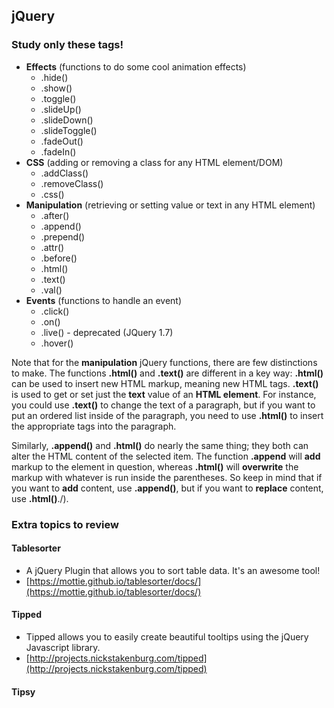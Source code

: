 ## jQuery

### Study only these tags!

-   **Effects** (functions to do some cool animation effects)
    -   .hide()
    -   .show()
    -   .toggle()
    -   .slideUp()
    -   .slideDown()
    -   .slideToggle()
    -   .fadeOut()
    -   .fadeIn()
-   **CSS** (adding or removing a class for any HTML element/DOM)
    -   .addClass()
    -   .removeClass()
    -   .css()
-   **Manipulation** (retrieving or setting value or text in any HTML element)
    -   .after()
    -   .append()
    -   .prepend()
    -   .attr()
    -   .before()
    -   .html()
    -   .text()
    -   .val()
-   **Events** (functions to handle an event)
    -   .click()
    -   .on()
    -   .live() - deprecated (JQuery 1.7)
    -   .hover()

Note that for the **manipulation** jQuery functions, there are few distinctions to make. The functions **.html()** and **.text()** are different in a key way: **.html()** can be used to insert new HTML markup, meaning new HTML tags. **.text()** is used to get or set just the **text** value of an **HTML element**. For instance, you could use **.text()** to change the text of a paragraph, but if you want to put an ordered list inside of the paragraph, you need to use **.html()** to insert the appropriate tags into the paragraph.

Similarly, **.append()** and **.html()** do nearly the same thing; they both can alter the HTML content of the selected item. The function **.append** will **add** markup to the element in question, whereas **.html()** will **overwrite** the markup with whatever is run inside the parentheses. So keep in mind that if you want to **add** content, use **.append()**, but if you want to **replace** content, use **.html()**./).


### Extra topics to review
#### Tablesorter

-   A jQuery Plugin that allows you to sort table data. It's an awesome tool!
-   [https://mottie.github.io/tablesorter/docs/](https://mottie.github.io/tablesorter/docs/)

#### Tipped

-   Tipped allows you to easily create beautiful tooltips using the jQuery Javascript library.
-   [http://projects.nickstakenburg.com/tipped](http://projects.nickstakenburg.com/tipped)

#### Tipsy
<!--stackedit_data:
eyJoaXN0b3J5IjpbLTIwMjQ3NjIyOTQsOTA3OTAxNTI0XX0=
-->